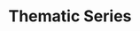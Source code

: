 ---
title: "Thematic Series"
tag: "series"
description: "A collection of related articles, grouped by topic, theme, or idea. Sometimes, one article just isn’t enough."
header_image: "/svg/header/header-topic-series.svg"
header_color: "#ff93b8"
---